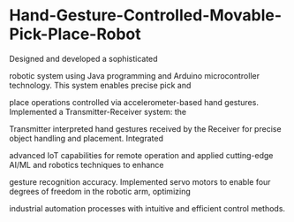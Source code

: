 # Hand-Gesture-Controlled-Movable-Pick-Place-Robot

Designed and developed a sophisticated 

robotic system using Java programming and Arduino microcontroller technology. This system enables precise pick and 

place operations controlled via accelerometer-based hand gestures. Implemented a Transmitter-Receiver system: the 

Transmitter interpreted hand gestures received by the Receiver for precise object handling and placement. Integrated 

advanced IoT capabilities for remote operation and applied cutting-edge AI/ML and robotics techniques to enhance 

gesture recognition accuracy. Implemented servo motors to enable four degrees of freedom in the robotic arm, optimizing 

industrial automation processes with intuitive and efficient control methods.
